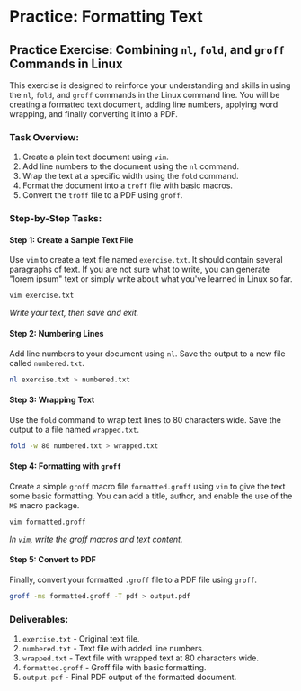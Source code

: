 # Practice: Formatting Text

## Practice Exercise: Combining `nl`, `fold`, and `groff` Commands in Linux

This exercise is designed to reinforce your understanding and skills in using the `nl`, `fold`, and `groff` commands in the Linux command line. You will be creating a formatted text document, adding line numbers, applying word wrapping, and finally converting it into a PDF.

### Task Overview:

1. Create a plain text document using `vim`.
2. Add line numbers to the document using the `nl` command.
3. Wrap the text at a specific width using the `fold` command.
4. Format the document into a `troff` file with basic macros.
5. Convert the `troff` file to a PDF using `groff`.

### Step-by-Step Tasks:

#### Step 1: Create a Sample Text File

Use `vim` to create a text file named `exercise.txt`. It should contain several paragraphs of text. If you are not sure what to write, you can generate "lorem ipsum" text or simply write about what you've learned in Linux so far.

```bash
vim exercise.txt
```

_Write your text, then save and exit._

#### Step 2: Numbering Lines

Add line numbers to your document using `nl`. Save the output to a new file called `numbered.txt`.

```bash
nl exercise.txt > numbered.txt
```

#### Step 3: Wrapping Text

Use the `fold` command to wrap text lines to 80 characters wide. Save the output to a file named `wrapped.txt`.

```bash
fold -w 80 numbered.txt > wrapped.txt
```

#### Step 4: Formatting with `groff`

Create a simple `groff` macro file `formatted.groff` using `vim` to give the text some basic formatting. You can add a title, author, and enable the use of the `MS` macro package.

```bash
vim formatted.groff
```

_In `vim`, write the groff macros and text content._

#### Step 5: Convert to PDF

Finally, convert your formatted `.groff` file to a PDF file using `groff`.

```bash
groff -ms formatted.groff -T pdf > output.pdf
```

### Deliverables:

1. `exercise.txt` - Original text file.
2. `numbered.txt` - Text file with added line numbers.
3. `wrapped.txt` - Text file with wrapped text at 80 characters wide.
4. `formatted.groff` - Groff file with basic formatting.
5. `output.pdf` - Final PDF output of the formatted document.
